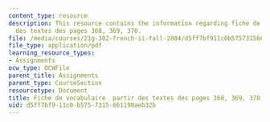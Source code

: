 ```yaml
---
content_type: resource
description: This resource contains the information regarding fiche de vocabulaire  partir
  des textes des pages 368, 369, 370.
file: /media/courses/21g-302-french-ii-fall-2004/d5ff7bf911c0b5757315661190aeb32b_MIT21G_302_F04_vocab_M.pdf
file_type: application/pdf
learning_resource_types:
- Assignments
ocw_type: OCWFile
parent_title: Assignments
parent_type: CourseSection
resourcetype: Document
title: Fiche de vocabulaire  partir des textes des pages 368, 369, 370
uid: d5ff7bf9-11c0-b575-7315-661190aeb32b
---
```

